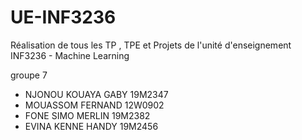 # UE-INF3236
Réalisation  de tous les TP , TPE et Projets de l'unité d'enseignement INF3236 - Machine Learning

groupe 7
  - NJONOU KOUAYA GABY 19M2347
  - MOUASSOM FERNAND 12W0902
  - FONE SIMO MERLIN  19M2382
  - EVINA KENNE HANDY 19M2456
